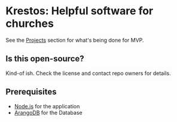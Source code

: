 # Krestos: Helpful software for churches

See the [Projects](https://github.com/paceaux/krestos/projects/1https://github.com/paceaux/krestos/projects/1) section for what's being done for MVP.

## Is this open-source?
Kind-of ish. Check the license and contact repo owners for details. 

## Prerequisites

* [Node.js](https://nodejs.org/en/) for the application
* [ArangoDB](https://www.arangodb.com/download/) for the Database